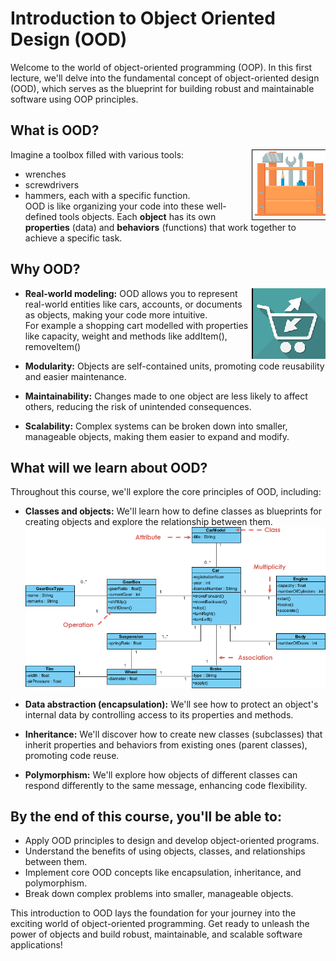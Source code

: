 # Introduction to Object Oriented Design (OOD)

Welcome to the world of object-oriented programming (OOP). In this first lecture, we'll delve into the fundamental concept of object-oriented design (OOD), which serves as the blueprint for building robust and maintainable software using OOP principles.

## What is OOD?

<img align="right" src="../figs/toolbox.png" alt="Toolbox">

Imagine a toolbox filled with various tools:  

- wrenches
- screwdrivers
- hammers, each with a specific function.  
 OOD is like organizing your code into these well-defined tools objects.  Each **object** has its own **properties** (data) and **behaviors** (functions) that work together to achieve a specific task.

## Why OOD?

<img align="right" src="../figs/shoppingcart.png" alt="Toolbox">

* **Real-world modeling:** OOD allows you to represent real-world entities like cars, accounts, or documents as objects, making your code more intuitive.  
For example a shopping cart modelled with properties like capacity, weight and methods like addItem(), removeItem()


* **Modularity:** Objects are self-contained units, promoting code reusability and easier maintenance.

* **Maintainability:** Changes made to one object are less likely to affect others, reducing the risk of unintended consequences.
* **Scalability:** Complex systems can be broken down into smaller, manageable objects, making them easier to expand and modify.

## What will we learn about OOD?

Throughout this course, we'll explore the core principles of OOD, including:

* **Classes and objects:** We'll learn how to define classes as blueprints for creating objects and explore the relationship between them.
![Classes and objects](../figs/Class-Diagram-Car.png)

* **Data abstraction (encapsulation):** We'll see how to protect an object's internal data by controlling access to its properties and methods.

* **Inheritance:** We'll discover how to create new classes (subclasses) that inherit properties and behaviors from existing ones (parent classes), promoting code reuse.

* **Polymorphism:** We'll explore how objects of different classes can respond differently to the same message, enhancing code flexibility.

## By the end of this course, you'll be able to:

* Apply OOD principles to design and develop object-oriented programs.
* Understand the benefits of using objects, classes, and relationships between them.
* Implement core OOD concepts like encapsulation, inheritance, and polymorphism.
* Break down complex problems into smaller, manageable objects.

This introduction to OOD lays the foundation for your journey into the exciting world of object-oriented programming. Get ready to unleash the power of objects and build robust, maintainable, and scalable software applications!